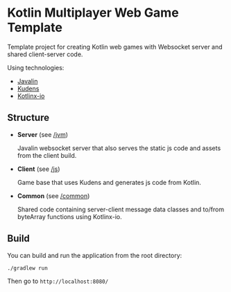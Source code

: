 # Kotlin Multiplayer Web Game Template

Template project for creating Kotlin web games with Websocket server and shared client-server code.

Using technologies:
* [Javalin](https://github.com/tipsy/javalin)
* [Kudens](https://github.com/perses-games/kudens)
* [Kotlinx-io](https://github.com/Kotlin/kotlinx-io)

## Structure
* **Server** (see [/jvm](jvm/)) 

   Javalin websocket server that also serves the static js code and assets from the client build.
* **Client** (see [/js](js/)) 

   Game base that uses Kudens and generates js code from Kotlin.
* **Common** (see [/common](common/)) 

   Shared code containing server-client message data classes and to/from byteArray functions using Kotlinx-io.

## Build
You can build and run the application from the root directory:
```
./gradlew run
```
Then go to ``http://localhost:8080/``